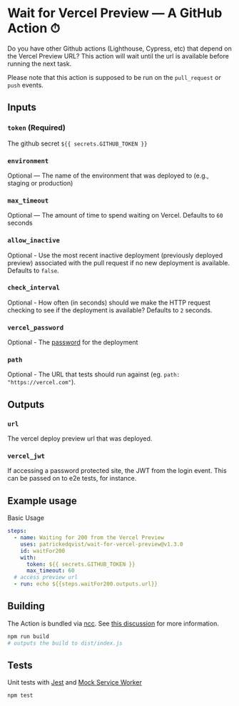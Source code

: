 # Wait for Vercel Preview — A GitHub Action ⏱

Do you have other Github actions (Lighthouse, Cypress, etc) that depend on the Vercel Preview URL? This action will wait until the url is available before running the next task.

Please note that this action is supposed to be run on the `pull_request` or `push` events.

## Inputs

### `token` (Required)

The github secret `${{ secrets.GITHUB_TOKEN }}`

### `environment`

Optional — The name of the environment that was deployed to (e.g., staging or production)

### `max_timeout`

Optional — The amount of time to spend waiting on Vercel. Defaults to `60` seconds

### `allow_inactive`

Optional - Use the most recent inactive deployment (previously deployed preview) associated with the pull request if
no new deployment is available. Defaults to `false`.

### `check_interval`

Optional - How often (in seconds) should we make the HTTP request checking to see if the deployment is available? Defaults to `2` seconds.

### `vercel_password`

Optional - The [password](https://vercel.com/docs/concepts/projects/overview#password-protection) for the deployment

### `path`

Optional - The URL that tests should run against (eg. `path: "https://vercel.com"`).

## Outputs

### `url`

The vercel deploy preview url that was deployed.

### `vercel_jwt`

If accessing a password protected site, the JWT from the login event. This can be passed on to e2e tests, for instance.

## Example usage

Basic Usage

```yaml
steps:
  - name: Waiting for 200 from the Vercel Preview
    uses: patrickedqvist/wait-for-vercel-preview@v1.3.0
    id: waitFor200
    with:
      token: ${{ secrets.GITHUB_TOKEN }}
      max_timeout: 60
  # access preview url
  - run: echo ${{steps.waitFor200.outputs.url}}
```

## Building

The Action is bundled via [ncc](https://github.com/vercel/ncc). See [this discussion](https://github.com/actions/hello-world-javascript-action/issues/12) for more information.

```sh
npm run build
# outputs the build to dist/index.js
```

## Tests

Unit tests with [Jest](https://jestjs.io/) and [Mock Service Worker](https://mswjs.io/)

```
npm test
```
